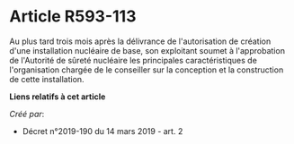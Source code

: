 # Article R593-113

Au plus tard trois mois après la délivrance de l'autorisation de création d'une installation nucléaire de base, son
exploitant soumet à l'approbation de l'Autorité de sûreté nucléaire les principales caractéristiques de l'organisation
chargée de le conseiller sur la conception et la construction de cette installation.

**Liens relatifs à cet article**

_Créé par_:

  - Décret n°2019-190 du 14 mars 2019 - art. 2
